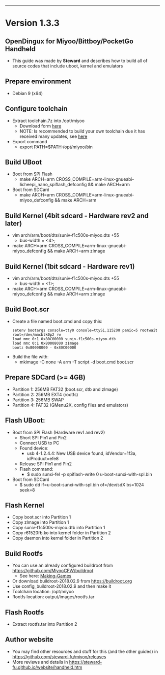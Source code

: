 ---

# Version 1.3.3

## OpenDingux for Miyoo/Bittboy/PocketGo Handheld

- This guide was made by **Steward** and describes how to build all of source codes that include uboot, kernel and emulators
  
## Prepare environment
- Debian 9 (x64)
  
## Configure toolchain
- Extract toolchain.7z into /opt/miyoo
  - Download form [here](https://github.com/NxHope/miyoo_dev/releases/download/v1.3.3/toolchain.7z)
  - NOTE: Is recommended to build your own toolchain due it has received many updates, see [here](Making-Games-DEPRECATED.md)
- Export command
  - export PATH=$PATH:/opt/miyoo/bin
  
## Build UBoot
- Boot from SPI Flash
  - make ARCH=arm CROSS_COMPILE=arm-linux-gnueabi- licheepi_nano_spiflash_defconfig && make ARCH=arm
- Boot from SDCard
  - make ARCH=arm CROSS_COMPILE=arm-linux-gnueabi- miyoo_defconfig && make ARCH=arm
  
## Build Kernel (4bit sdcard - Hardware rev2 and later)
- vim arch/arm/boot/dts/suniv-f1c500s-miyoo.dts +55
  - bus-width = <4>;
- make ARCH=arm CROSS_COMPILE=arm-linux-gnueabi- miyoo_defconfig && make ARCH=arm zImage
  
## Build Kernel (1bit sdcard - Hardware rev1)
- vim arch/arm/boot/dts/suniv-f1c500s-miyoo.dts +55
  - bus-width = <1>;
- make ARCH=arm CROSS_COMPILE=arm-linux-gnueabi- miyoo_defconfig && make ARCH=arm zImage
  
## Build Boot.scr
- Create a file named boot.cmd and copy this:
  ```
  setenv bootargs console=tty0 console=ttyS1,115200 panic=5 rootwait root=/dev/mmcblk0p2 rw
  load mmc 0:1 0x80C00000 suniv-f1c500s-miyoo.dtb
  load mmc 0:1 0x80008000 zImage
  bootz 0x80008000 - 0x80C00000
  ```
- Build the file with:
  - mkimage -C none -A arm -T script -d boot.cmd boot.scr
  
## Prepare SDCard (>= 4GB)
- Partition 1: 256MB FAT32 (boot.scr, dtb and zImage)
- Partition 2: 256MB EXT4 (rootfs)
- Partition 3: 256MB SWAP
- Partition 4: FAT32 (GMenu2X, config files and emulators)
  
## Flash UBoot:
- Boot from SPI Flash (Hardware rev1 and rev2)
  - Short SPI Pin1 and Pin2
  - Connect USB to PC
  - Found device: 
    - usb 4-1.2.4.4: New USB device found, idVendor=1f3a, idProduct=efe8
  - Release SPI Pin1 and Pin2
  - Flash command: 
    - $ sudo sunxi-fel -p spiflash-write 0 u-boot-sunxi-with-spl.bin
- Boot from SDCard
  - $ sudo dd if=u-boot-sunxi-with-spl.bin of=/dev/sdX bs=1024 seek=8
  
## Flash Kernel
- Copy boot.scr into Partition 1
- Copy zImage into Partition 1
- Copy suniv-f1c500s-miyoo.dtb into Partition 1
- Copy r61520fb.ko into kernel folder in Partition 2
- Copy daemon into kernel folder in Partition 2
  
## Build Rootfs
- You can use an already configured buildroot from https://github.com/MiyooCFW/buildroot
  - See here: [Making-Games](Making-Games-DEPRECATED.md)
- Or download buildroot-2018.02.9 from https://buildroot.org
- Use config_buildroot-2018.02.9 and then make it
- Toolchain location: /opt/miyoo
- Rootfs location: output/images/rootfs.tar
  
## Flash Rootfs
- Extract rootfs.tar into Partition 2
  
## Author website
- You may find other resources and stuff for this (and the other guides) in https://github.com/steward-fu/miyoo/releases
- More reviews and details in https://steward-fu.github.io/website/handheld.htm